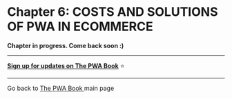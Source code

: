 # Chapter 6: COSTS AND SOLUTIONS OF PWA IN ECOMMERCE


**Chapter in progress. Come back soon :)**

------

**[Sign up for updates on The PWA Book](https://divante.com/pwa-book#form)** ⭐️    

------
 
Go back to [The PWA Book ](https://divante.com/pwa-book) main page 
